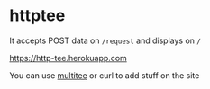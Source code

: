 # httptee

It accepts POST data on `/request` and displays on `/`

https://http-tee.herokuapp.com

You can use [multitee](https://github.com/vishnukarthikl/multitee) or curl to add stuff on the site
